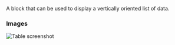 A block that can be used to display a vertically oriented list of data.

### Images

![Table screenshot](https://gitlab.com/appsemble/appsemble/-/raw/0.28.11/config/assets/list.png)
